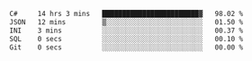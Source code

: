 <!--START_SECTION:waka-->

```txt
C#     14 hrs 3 mins   ████████████████████████▓   98.02 %
JSON   12 mins         ▒░░░░░░░░░░░░░░░░░░░░░░░░   01.50 %
INI    3 mins          ░░░░░░░░░░░░░░░░░░░░░░░░░   00.37 %
SQL    0 secs          ░░░░░░░░░░░░░░░░░░░░░░░░░   00.10 %
Git    0 secs          ░░░░░░░░░░░░░░░░░░░░░░░░░   00.00 %
```

<!--END_SECTION:waka-->
